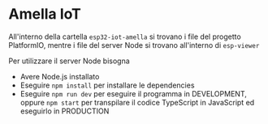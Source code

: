 # Amella IoT

All'interno della cartella `esp32-iot-amella` si trovano i file del progetto PlatformIO, mentre i file del server Node si trovano all'interno di `esp-viewer`

Per utilizzare il server Node bisogna
- Avere Node.js installato
- Eseguire `npm install` per installare le dependencies
- Eseguire `npm run dev` per eseguire il programma in DEVELOPMENT, oppure `npm start` per transpilare il codice TypeScript in JavaScript ed eseguirlo in PRODUCTION
